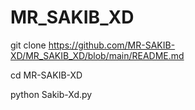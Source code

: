 # MR_SAKIB_XD


git clone https://github.com/MR-SAKIB-XD/MR_SAKIB_XD/blob/main/README.md

cd MR-SAKIB-XD

python Sakib-Xd.py
